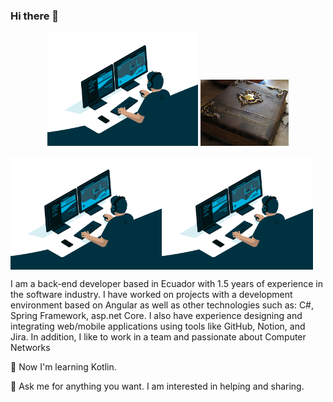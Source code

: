 ### Hi there 👋 
<p align="center">
  <img src="https://github.com/Alexis-VsCode/Alexis-VsCode/blob/main/code.gif?raw=true" style="width:48%; display:inline-block;">
    <img src="https://github.com/Alexis-VsCode/Alexis-VsCode/blob/main/portafolio.jpg?raw=true" style="width:28%; display:inline-block;">
</p>

<div style="display: flex;">
    <img src="https://github.com/Alexis-VsCode/Alexis-VsCode/blob/main/code.gif?raw=true" style="width:48%;">
    <img src="https://github.com/Alexis-VsCode/Alexis-VsCode/blob/main/code.gif?raw=true" style="width:48%;">
</div>

  

I am a back-end developer based in Ecuador with 1.5 years of experience in the software industry. I have worked on projects with a development environment based on Angular as well as other technologies such as: C#, Spring Framework, asp.net Core. I also have experience designing and integrating web/mobile applications using tools like GitHub, Notion, and Jira. In addition, I like to work in a team and passionate about Computer Networks

🌱 Now I'm learning Kotlin.

💬 Ask me for anything you want. I am interested in helping and sharing.
